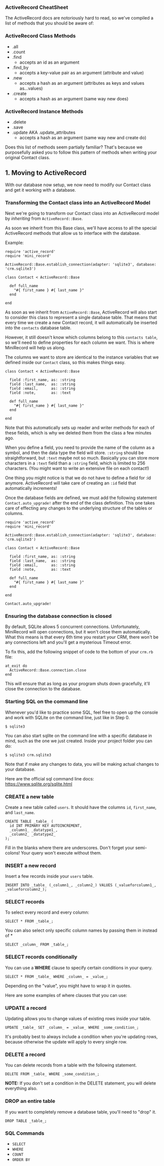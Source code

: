 ### ActiveRecord CheatSheet
The ActiveRecord docs are notoriously hard to read, so we've compiled a list of methods that you should be aware of:

### ActiveRecord Class Methods
- .all
- .count
- .find
  - accepts an id as an argument
- .find_by
  - accepts a key-value pair as an argument (attribute and value)
- .new
  - accepts a hash as an argument (attributes as keys and values as...values)
- .create
  - accepts a hash as an argument (same way new does)

### ActiveRecord Instance Methods
- .delete
- .save
- .update AKA .update_attributes
  - accepts a hash as an argument (same way new and create do)

Does this list of methods seem partially familiar? That's because we purposefully asked you to follow this pattern of methods when writing your original Contact class.

## 1.  Moving to ActiveRecord
With our database now setup, we now need to modify our Contact class and get it working with a database.

### Transforming the Contact class into an ActiveRecord Model
Next we're going to transform our Contact class into an ActiveRecord model by *inheriting* from ```ActiveRecord::Base```.

As soon we inherit from this Base class, we'll have access to all the special ActiveRecord methods that allow us to interface with the database.

Example:

```
require 'active_record'
require 'mini_record'

ActiveRecord::Base.establish_connection(adapter: 'sqlite3', database: 'crm.sqlite3')

class Contact < ActiveRecord::Base

  def full_name
    "#{ first_name } #{ last_name }"
  end

end
```

As soon as we inherit from ```ActiveRecord::Base```, ActiveRecord will also start to consider this class to represent a single database table. That means that every time we create a new Contact record, it will automatically be inserted into the ```contacts``` database table.

However, it still doesn't know which columns belong to this ```contacts table```, so we'll need to define properties for each column we want. This is where MiniRecord will help us along.

The columns we want to store are identical to the instance variables that we defined inside our ```Contact``` class, so this makes things easy.

```
class Contact < ActiveRecord::Base

  field :first_name, as: :string
  field :last_name,  as: :string
  field :email,      as: :string
  field :note,       as: :text

  def full_name
    "#{ first_name } #{ last_name }"
  end

end
```

Note that this automatically sets up reader and writer methods for each of these fields, which is why we deleted them from the class a few minutes ago.

When you define a field, you need to provide the name of the column as a symbol, and then the data type the field will store. ```:string``` should be straightforward, but ```:text``` maybe not so much. Basically you can store more characters in a ```:text``` field than a ```:string``` field, which is limited to 256 characters. (You might want to write an extensive file on each contact!)

One thing you might notice is that we do not have to define a field for :id anymore. ActiveRecord will take care of creating an ```:id``` field that automatically increments!

Once the database fields are defined, we must add the following statement ```Contact.auto_upgrade!``` after the end of the class definition. This one takes care of effecting any changes to the underlying structure of the tables or columns.

```
require 'active_record'
require 'mini_record'

ActiveRecord::Base.establish_connection(adapter: 'sqlite3', database: 'crm.sqlite3')

class Contact < ActiveRecord::Base

  field :first_name, as: :string
  field :last_name,  as: :string
  field :email,      as: :string
  field :note,       as: :text

  def full_name
    "#{ first_name } #{ last_name }"
  end

end

Contact.auto_upgrade!
```

### Ensuring the database connection is closed
By default, SQLite allows 5 concurrent connections. Unfortunately, MiniRecord will open connections, but it won't close them automatically. What this means is that every 6th time you restart your CRM, there won't be any connections left and you'll get a mysterious Timeout error.

To fix this, add the following snippet of code to the bottom of your ```crm.rb``` file:

```
at_exit do
  ActiveRecord::Base.connection.close
end
```

This will ensure that as long as your program shuts down gracefully, it'll close the connection to the database.


### Starting SQL on the command line
Whenever you'd like to practice some SQL, feel free to open up the console and work with SQLite on the command line, just like in Step 0.

```
$ sqlite3
```

You can also start sqlite on the command line with a specific database in mind, such as the one we just created. Inside your project folder you can do:

```
$ sqlite3 crm.sqlite3
```

Note that if make any changes to data, you will be making actual changes to your database.

Here are the official sql command line docs: https://www.sqlite.org/sqlite.html

### CREATE a new table
Create a new table called ```users```. It should have the columns ```id```, ```first_name```, and ```last_name```.

```
CREATE TABLE _table_ (
  id INT PRIMARY KEY AUTOINCREMENT,
  _column1_ _datatype1_,
  _column2_ _datatype2_
);
```

Fill in the blanks where there are underscores. Don't forget your semi-colons! Your query won't execute without them.

### INSERT a new record
Insert a few records inside your ```users``` table.

```
INSERT INTO _table_ (_column1_, _column2_) VALUES (_valueforcolumn1_, _valueforcolumn2_);
```

### SELECT records
To select every record and every column:

```
SELECT * FROM _table_;
```

You can also select only specific column names by passing them in instead of *

```
SELECT _column_ FROM _table_;
```

### SELECT records conditionally
You can use a **WHERE** clause to specify certain conditions in your query.

```
SELECT * FROM _table_ WHERE _column_ = _value_;
```
Depending on the "value", you might have to wrap it in quotes.

Here are some examples of where clauses that you can use:

### UPDATE a record
Updating allows you to change values of existing rows inside your table.

```
UPDATE _table_ SET _column_ = _value_ WHERE _some_condition_;
```

It's probably best to always include a condition when you're updating rows, because otherwise the update will apply to every single row.

### DELETE a record
You can delete records from a table with the following statement.

```
DELETE FROM _table_ WHERE _some_condition_;
```

**NOTE:** If you don't set a condition in the DELETE statement, you will delete everything also.

### DROP an entire table
If you want to completely remove a database table, you'll need to "drop" it.

```
DROP TABLE _table_;
```

### SQL Commands

- ```SELECT```
- ```WHERE```
- ```COUNT```
- ```ORDER BY```
